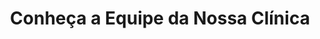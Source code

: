 ---
id: equipe
title: Conheça a Equipe da Nossa Clínica
layout: mdf_equipe
active_menu: sobre
description: Nossa clínica é liderada pelos Drs. Marcos Frossard e Davi Frossard. Conheça a trajetória profissional deles. Veja também toda a equipe de apoio.
---